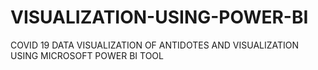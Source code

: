 # VISUALIZATION-USING-POWER-BI
COVID 19 DATA VISUALIZATION OF ANTIDOTES AND VISUALIZATION USING MICROSOFT POWER BI TOOL
